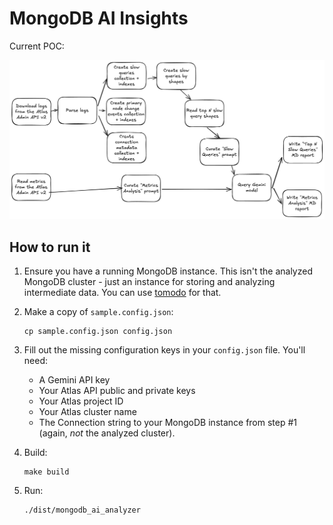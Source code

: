 # MongoDB AI Insights

Current POC:

![diagram.png](docs/images/diagram.png)

## How to run it

1. Ensure you have a running MongoDB instance. This isn't the analyzed MongoDB cluster -
   just an instance for storing and analyzing intermediate data. You can use [tomodo](https://tomodo.dev) for that.
2. Make a copy of `sample.config.json`:

   ```shell
   cp sample.config.json config.json 
   ```

3. Fill out the missing configuration keys in your `config.json` file. You'll need:

   - A Gemini API key
   - Your Atlas API public and private keys
   - Your Atlas project ID
   - Your Atlas cluster name
   - The Connection string to your MongoDB instance from step #1 (again, _not_ the analyzed cluster).

4. Build:

   ```shell
   make build
   ```

5. Run:

   ```shell
   ./dist/mongodb_ai_analyzer
   ```
